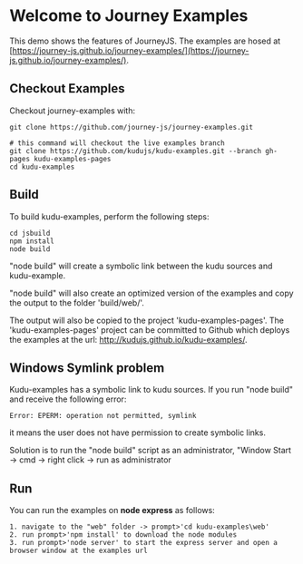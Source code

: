 # Welcome to Journey Examples

This demo shows the features of JourneyJS. The examples are hosed at [https://journey-js.github.io/journey-examples/](https://journey-js.github.io/journey-examples/).

Checkout Examples
-----------------
Checkout journey-examples with:

```
git clone https://github.com/journey-js/journey-examples.git

# this command will checkout the live examples branch
git clone https://github.com/kudujs/kudu-examples.git --branch gh-pages kudu-examples-pages
cd kudu-examples
```

Build
-----
To build kudu-examples, perform the following steps:

```
cd jsbuild
npm install
node build
```

"node build" will create a symbolic link between the kudu sources and kudu-example.

"node build" will also create an optimized version of the examples and copy the output to the folder 'build/web/'.

The output will also be copied to the project 'kudu-examples-pages'.
The 'kudu-examples-pages' project can be committed to Github which deploys the examples at the url: http://kudujs.github.io/kudu-examples/.

Windows Symlink problem
-----------------------
Kudu-examples has a symbolic link to kudu sources. If you run "node build" and receive the following error:
```
Error: EPERM: operation not permitted, symlink 
```
it means the user does not have permission to create symbolic links.

Solution is to run the "node build" script as an administrator, "Window Start -> cmd -> right click -> run as administrator

Run
---
You can run the examples on __node express__ as follows:

```
1. navigate to the "web" folder -> prompt>'cd kudu-examples\web'
2. run prompt>'npm install' to download the node modules
3. run prompt>'node server' to start the express server and open a browser window at the examples url
```
